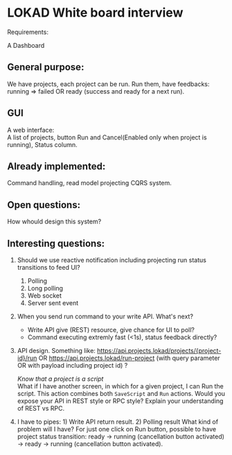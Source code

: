 # LOKAD White board interview 
Requirements:

A Dashboard

## General purpose:
We have projects, each project can be run. Run them, have feedbacks: running => failed OR ready (success and ready for a next run).

## GUI
A web interface:  
A list of projects, button Run and Cancel(Enabled only when project is running), Status column.

## Already implemented:
Command handling, read model projecting CQRS system.

## Open questions:
How whould design this system?

## Interesting questions:
1. Should we use reactive notification including projecting run status transitions to feed UI?
   1. Polling
   1. Long polling
   1. Web socket
   1. Server sent event
1. When you send run command to your write API. What's next?
   - Write API give (REST) resource, give chance for UI to poll?
   - Command executing extremly fast (<1s), status feedback directly?
1. API design.
   Something like: https://api.projects.lokad/projects/{project-id}/run OR
   https://api.projects.lokad/run-project (with query parameter OR with payload including project id) ?
   
   *Know that a project is a script*  
   What if I have another screen, in which for a given project, I can Run the script. This action combines both `SaveScript` and `Run` actions.
   Would you expose your API in REST style or RPC style? Explain your understanding of REST vs RPC.
1. I have to pipes: 1) Write API return result. 2) Polling result
   What kind of problem will I have?
   For just one click on Run button, possible to have project status transition: ready -> running (cancellation button activated) -> ready ->  running (cancellation button activated).


